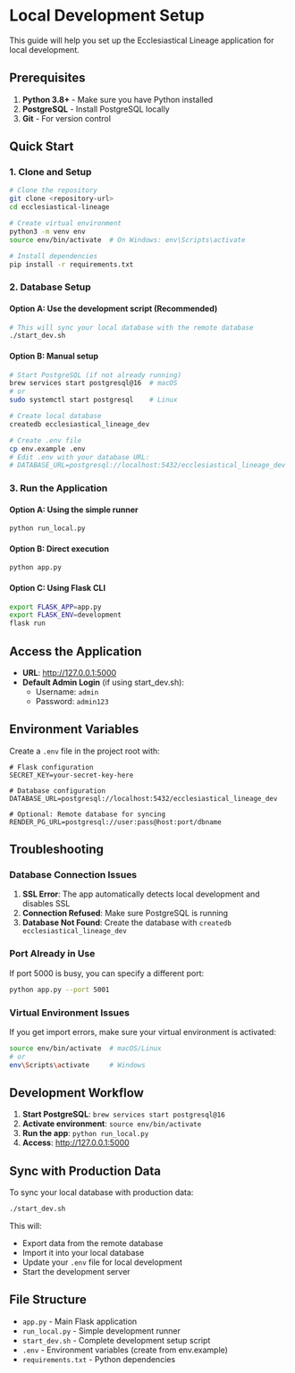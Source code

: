 # Local Development Setup

This guide will help you set up the Ecclesiastical Lineage application for local development.

## Prerequisites

1. **Python 3.8+** - Make sure you have Python installed
2. **PostgreSQL** - Install PostgreSQL locally
3. **Git** - For version control

## Quick Start

### 1. Clone and Setup

```bash
# Clone the repository
git clone <repository-url>
cd ecclesiastical-lineage

# Create virtual environment
python3 -m venv env
source env/bin/activate  # On Windows: env\Scripts\activate

# Install dependencies
pip install -r requirements.txt
```

### 2. Database Setup

#### Option A: Use the development script (Recommended)
```bash
# This will sync your local database with the remote database
./start_dev.sh
```

#### Option B: Manual setup
```bash
# Start PostgreSQL (if not already running)
brew services start postgresql@16  # macOS
# or
sudo systemctl start postgresql    # Linux

# Create local database
createdb ecclesiastical_lineage_dev

# Create .env file
cp env.example .env
# Edit .env with your database URL:
# DATABASE_URL=postgresql://localhost:5432/ecclesiastical_lineage_dev
```

### 3. Run the Application

#### Option A: Using the simple runner
```bash
python run_local.py
```

#### Option B: Direct execution
```bash
python app.py
```

#### Option C: Using Flask CLI
```bash
export FLASK_APP=app.py
export FLASK_ENV=development
flask run
```

## Access the Application

- **URL**: http://127.0.0.1:5000
- **Default Admin Login** (if using start_dev.sh):
  - Username: `admin`
  - Password: `admin123`

## Environment Variables

Create a `.env` file in the project root with:

```env
# Flask configuration
SECRET_KEY=your-secret-key-here

# Database configuration
DATABASE_URL=postgresql://localhost:5432/ecclesiastical_lineage_dev

# Optional: Remote database for syncing
RENDER_PG_URL=postgresql://user:pass@host:port/dbname
```

## Troubleshooting

### Database Connection Issues

1. **SSL Error**: The app automatically detects local development and disables SSL
2. **Connection Refused**: Make sure PostgreSQL is running
3. **Database Not Found**: Create the database with `createdb ecclesiastical_lineage_dev`

### Port Already in Use

If port 5000 is busy, you can specify a different port:
```bash
python app.py --port 5001
```

### Virtual Environment Issues

If you get import errors, make sure your virtual environment is activated:
```bash
source env/bin/activate  # macOS/Linux
# or
env\Scripts\activate     # Windows
```

## Development Workflow

1. **Start PostgreSQL**: `brew services start postgresql@16`
2. **Activate environment**: `source env/bin/activate`
3. **Run the app**: `python run_local.py`
4. **Access**: http://127.0.0.1:5000

## Sync with Production Data

To sync your local database with production data:
```bash
./start_dev.sh
```

This will:
- Export data from the remote database
- Import it into your local database
- Update your `.env` file for local development
- Start the development server

## File Structure

- `app.py` - Main Flask application
- `run_local.py` - Simple development runner
- `start_dev.sh` - Complete development setup script
- `.env` - Environment variables (create from env.example)
- `requirements.txt` - Python dependencies 